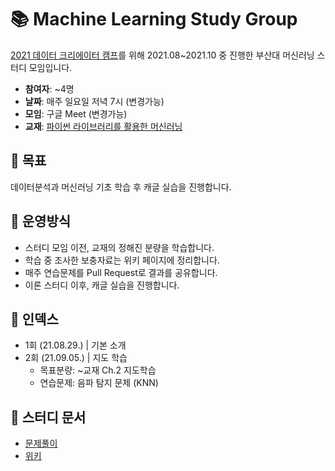 # :books: Machine Learning Study Group

 [2021 데이터 크리에이터 캠프]()를 위해 2021.08~2021.10 중 진행한 부산대 머신러닝 스터디 모임입니다.

* **참여자**: ~4명
* **날짜**: 매주 일요일 저녁 7시 (변경가능)
* **모임**: 구글 Meet (변경가능)
* **교재**: [파이썬 라이브러리를 활용한 머신러닝](https://book.naver.com/bookdb/book_detail.nhn?bid=14645299)

## :dart: 목표
 데이터분석과 머신러닝 기초 학습 후 캐글 실습을 진행합니다.

## 📐 운영방식

* 스터디 모임 이전, 교재의 정해진 분량을 학습합니다.
* 학습 중 조사한 보충자료는 위키 페이지에 정리합니다.
* 매주 연습문제를  Pull Request로 결과를 공유합니다.
* 이론 스터디 이후, 캐글 실습을 진행합니다.

## :scroll: 인덱스

* 1회 (21.08.29.) | 기본 소개
* 2회 (21.09.05.) | 지도 학습  
  * 목표분량: ~교재 Ch.2 지도학습
  * 연습문제: 음파 탐지 문제 (KNN)

## :bookmark_tabs: 스터디 문서

* [문제풀이](https://github.com/Cotidie/PNU-ML-Study/blob/main/docs/%EB%AC%B8%EC%A0%9C%ED%92%80%EC%9D%B4.md)
* [위키](https://github.com/Cotidie/PNU-ML-Study/wiki)
